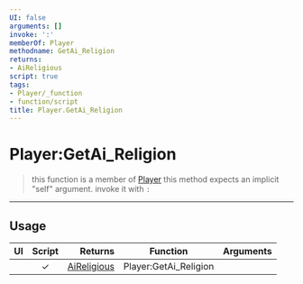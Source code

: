 ```yaml
---
UI: false
arguments: []
invoke: ':'
memberOf: Player
methodname: GetAi_Religion
returns:
- AiReligious
script: true
tags:
- Player/_function
- function/script
title: Player.GetAi_Religion
---
```

# Player:GetAi_Religion
> this function is a member of [Player](civ-6/lua/Player.md)
> this method expects an implicit "self" argument. invoke it with `:`
-----
## Usage
|  UI | Script | Returns | Function | Arguments |
|:---:|:------:|-------:|:--------:|:---------|
| |✓|[AiReligious](civ-6/lua/AiReligious.md)|Player:GetAi_Religion||
